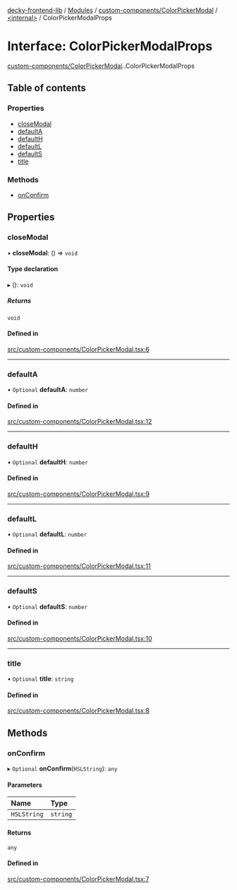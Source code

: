 [decky-frontend-lib](../README.md) / [Modules](../modules.md) / [custom-components/ColorPickerModal](../modules/custom_components_ColorPickerModal.md) / [<internal\>](../modules/custom_components_ColorPickerModal._internal_.md) / ColorPickerModalProps

# Interface: ColorPickerModalProps

[custom-components/ColorPickerModal](../modules/custom_components_ColorPickerModal.md).[<internal>](../modules/custom_components_ColorPickerModal._internal_.md).ColorPickerModalProps

## Table of contents

### Properties

- [closeModal](custom_components_ColorPickerModal._internal_.ColorPickerModalProps.md#closemodal)
- [defaultA](custom_components_ColorPickerModal._internal_.ColorPickerModalProps.md#defaulta)
- [defaultH](custom_components_ColorPickerModal._internal_.ColorPickerModalProps.md#defaulth)
- [defaultL](custom_components_ColorPickerModal._internal_.ColorPickerModalProps.md#defaultl)
- [defaultS](custom_components_ColorPickerModal._internal_.ColorPickerModalProps.md#defaults)
- [title](custom_components_ColorPickerModal._internal_.ColorPickerModalProps.md#title)

### Methods

- [onConfirm](custom_components_ColorPickerModal._internal_.ColorPickerModalProps.md#onconfirm)

## Properties

### closeModal

• **closeModal**: () => `void`

#### Type declaration

▸ (): `void`

##### Returns

`void`

#### Defined in

[src/custom-components/ColorPickerModal.tsx:6](https://github.com/SteamDeckHomebrew/decky-frontend-lib/blob/58b69f0/src/custom-components/ColorPickerModal.tsx#L6)

___

### defaultA

• `Optional` **defaultA**: `number`

#### Defined in

[src/custom-components/ColorPickerModal.tsx:12](https://github.com/SteamDeckHomebrew/decky-frontend-lib/blob/58b69f0/src/custom-components/ColorPickerModal.tsx#L12)

___

### defaultH

• `Optional` **defaultH**: `number`

#### Defined in

[src/custom-components/ColorPickerModal.tsx:9](https://github.com/SteamDeckHomebrew/decky-frontend-lib/blob/58b69f0/src/custom-components/ColorPickerModal.tsx#L9)

___

### defaultL

• `Optional` **defaultL**: `number`

#### Defined in

[src/custom-components/ColorPickerModal.tsx:11](https://github.com/SteamDeckHomebrew/decky-frontend-lib/blob/58b69f0/src/custom-components/ColorPickerModal.tsx#L11)

___

### defaultS

• `Optional` **defaultS**: `number`

#### Defined in

[src/custom-components/ColorPickerModal.tsx:10](https://github.com/SteamDeckHomebrew/decky-frontend-lib/blob/58b69f0/src/custom-components/ColorPickerModal.tsx#L10)

___

### title

• `Optional` **title**: `string`

#### Defined in

[src/custom-components/ColorPickerModal.tsx:8](https://github.com/SteamDeckHomebrew/decky-frontend-lib/blob/58b69f0/src/custom-components/ColorPickerModal.tsx#L8)

## Methods

### onConfirm

▸ `Optional` **onConfirm**(`HSLString`): `any`

#### Parameters

| Name | Type |
| :------ | :------ |
| `HSLString` | `string` |

#### Returns

`any`

#### Defined in

[src/custom-components/ColorPickerModal.tsx:7](https://github.com/SteamDeckHomebrew/decky-frontend-lib/blob/58b69f0/src/custom-components/ColorPickerModal.tsx#L7)
